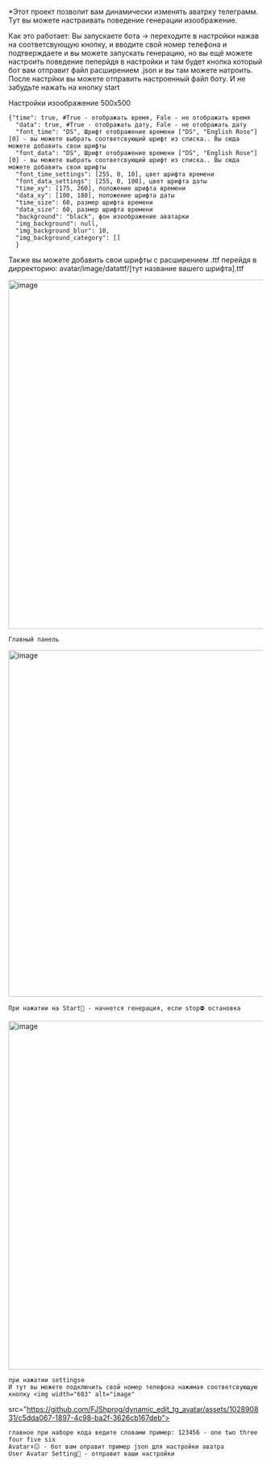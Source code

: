 *Этот проект позволит вам динамически изменять аватрку телеграмм. Тут вы можете настраивать поведение генерации изоображение. 

Как это работает:
  Вы запускаете бота -> переходите в настройки нажав на соответсвующую кнопку, и вводите свой номер телефона и подтверждаете
  и вы можете запускать генерацию, но вы ещё можете настроить поведение пеперйдя в настройки и там будет кнопка который бот вам отправит файл расширением .json и вы там можете натроить. После настрйки вы можете отправить настроенный     файл боту. И не забудьте нажать на кнопку start

Настройки изоображение 500x500

    {"time": true, #True - отображать время, Fale - не отображать время 
      "data": true, #True - отображать дату, Fale - не отображать дату
      "font_time": "DS", Шрифт отображение времени ["DS", "English Rose"][0] - вы можете выбрать соответсвующий шрифт из списка.. Вы сюда можете добавить свои шрифты
      "font_data": "DS", Шрифт отображение времени ["DS", "English Rose"][0] - вы можете выбрать соответсвующий шрифт из списка.. Вы сюда можете добавить свои шрифты
      "font_time_settings": [255, 0, 10], цвет шрифта времени
      "font_data_settings": [255, 0, 100], цвет шрифта даты
      "time_xy": [175, 260], положение шрифта времени 
      "data_xy": [100, 180], положение шрифта даты 
      "time_size": 60, размер шрифта времени
      "data_size": 60, размер шрифта времени
      "background": "black", фон изоображение аватарки
      "img_background": null,
      "img_background_blur": 10,
      "img_background_category": []
      }


  Также вы можете добавить свои шрифты с расширением .ttf перейдя в дирректорию: avatar/image/datattf/[тут название вашего шрифта].ttf
  
  
  
  <img width="692" alt="image" src="https://github.com/FJShprog/dynamic_edit_tg_avatar/assets/102890831/097d7582-d7fd-42dc-a586-c04a5c93d517">
    
    Главный панель
 
  <img width="687" alt="image" src="https://github.com/FJShprog/dynamic_edit_tg_avatar/assets/102890831/752e65c3-38ae-4bde-ad35-92ec1f465531">

    При нажатии на Start🚀 - начнется генерация, если stop⛔ остановка
 


  <img width="691" alt="image" src="https://github.com/FJShprog/dynamic_edit_tg_avatar/assets/102890831/92c865cb-a027-47dd-8de4-490d9b85c7c3">
  
    при нажатии settings⚙️
    И тут вы можете подключить свой номер телефона нажимая соответсвующую кнопку <img width="683" alt="image" 
    
  src="https://github.com/FJShprog/dynamic_edit_tg_avatar/assets/102890831/c5dda067-1897-4c98-ba2f-3626cb167deb">
    
    главное при наборе кода ведите словами пример: 123456 - one two three four five six
    Avatar⬇️😐 - бот вам оправит пример json для настройки аватра
    User Avatar Setting📃 - отправит ваши настройки


    




  

  
  
